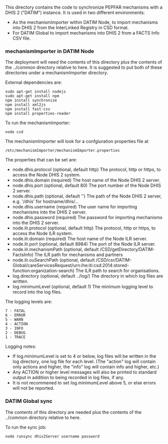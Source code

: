 This directory contains the code to synchronize PEPFAR mechanisms with a DHIS 2 ("DATIM") instance. It is used in two different environments:
- As the mechanismImporter within DATIM Node, to import mechanisms into DHIS 2 from the InterLinked Registry in CSD format.
- For DATIM Global to import mechanisms into DHIS 2 from a FACTS Info CSV file.

<h3>mechanismImporter in DATIM Node</h3>
The deployment will need the contents of this directory plus the contents of the ../common directory relative to here. It is suggested to put both of these directories under a mechanismImporter directory.

External dependencies are:
```
sudo apt-get install nodejs
sudo apt-get install npm
npm install synchronize
npm install xml2js
npm install fast-csv
npm install properties-reader
```
To run the mechanismImporter:
```
node csd
```
The mechanismImporter will look for a confgiuration properties file at
```
/etc/mechanismImporter/mechanismImporter.properties
```
The properties that can be set are:

- node.dhis.protocol (optional, default http) The protocol, http or https, to access the Node DHIS 2 system.
- node.dhis.domain (required) The host name of the Node DHIS 2 server.
- node.dhis.port (optional, default 80) The port number of the Node DHIS 2 server.
- node.dhis.path (optional, default '') The path of the Node DHIS 2 server, e.g. '/dhis' for hostname/dhis/...
- node.dhis.username (required) The user name for importing mechanisms into the DHIS 2 server.
- node.dhis.password (required) The password for importing mechanisms into the DHIS 2 server.
- node.ilr.protocol (optional, default http) The protocol, http or https, to access the Node ILR system.
- node.ilr.domain (required) The host name of the Node ILR server.
- node.ilr.port (optional, default 8984) The port of the Node ILR server.
- node.ilr.mechanismPath (optional, default /CSD/getDirectory/DATIM-FactsInfo) The ILR path for mechanisms and partners
- node.ilr.ouSearchPath (optional, default /CSD/csr/DATIM-Global/careServicesRequest/urn:ihe:iti:csd:2014:stored-function:organization-search) The ILR path to search for organisations.
- log.directory (optional, default ../log/) The directory in which log files are written.
- log.minimumLevel (optional, default 1) The minimum logging level to record into the log files.

The logging levels are:
```
7 - FATAL
6 - ERROR
5 - WARN
4 - ACTION
3 - INFO
2 - DEBUG
1 - TRACE
```
Logging notes:
- If log.minimumLevel is set to 4 or below, log files will be written in the log directory, one log file for each level. (The "action" log will contain only actions and higher, the "info" log will contain info and higher, etc.)
- Any ACTION or higher level messages will also be printed to standard output in addition to being recorded in log files, if any.
- It is not recommened to set log.minimumLevel above 5, or else errors will not be reported.

<h3>DATIM Global sync</h3>
The contents of this directory are needed plus the contents of the ../common directory relative to here.

To run the sync job:
```
node runsync dhis2Server username password
```
